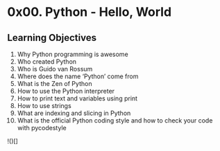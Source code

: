# 0x00. Python - Hello, World

## Learning Objectives

1. Why Python programming is awesome  
2. Who created Python  
3. Who is Guido van Rossum  
4. Where does the name ‘Python’ come from  
5. What is the Zen of Python  
6. How to use the Python interpreter  
7. How to print text and variables using print  
8. How to use strings  
9. What are indexing and slicing in Python  
10. What is the official Python coding style and how to check your code with pycodestyle  

!()[]
